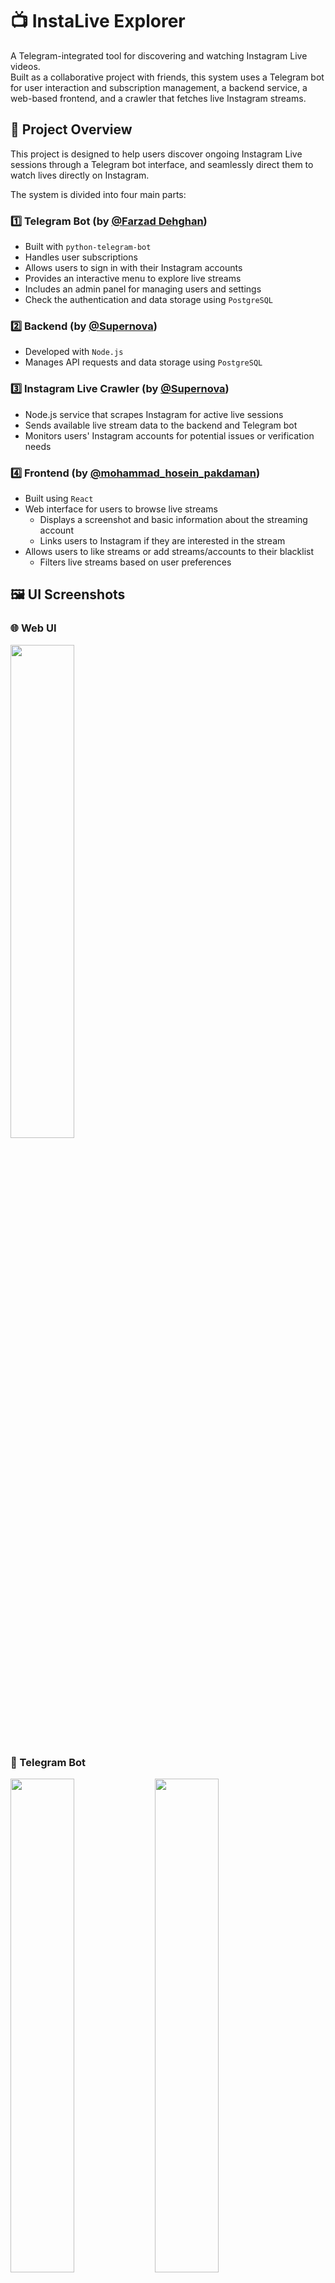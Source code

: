 # 📺 InstaLive Explorer

A Telegram-integrated tool for discovering and watching Instagram Live videos.  
Built as a collaborative project with friends, this system uses a Telegram bot for user interaction and subscription management, a backend service, a web-based frontend, and a crawler that fetches live Instagram streams.

## 📌 Project Overview

This project is designed to help users discover ongoing Instagram Live sessions through a Telegram bot interface, and seamlessly direct them to watch lives directly on Instagram.

The system is divided into four main parts:

### 1️⃣ Telegram Bot (by [@Farzad Dehghan](https://github.com/farzaddm))

- Built with `python-telegram-bot`
- Handles user subscriptions
- Allows users to sign in with their Instagram accounts
- Provides an interactive menu to explore live streams
- Includes an admin panel for managing users and settings
- Check the authentication and data storage using `PostgreSQL`

### 2️⃣ Backend (by [@Supernova](https://github.com/supernova-Z313))

- Developed with `Node.js`
- Manages API requests and data storage using `PostgreSQL`

### 3️⃣ Instagram Live Crawler (by [@Supernova](https://github.com/supernova-Z313))

- Node.js service that scrapes Instagram for active live sessions
- Sends available live stream data to the backend and Telegram bot
- Monitors users' Instagram accounts for potential issues or verification needs

### 4️⃣ Frontend (by [@mohammad_hosein_pakdaman](https://github.com/mohammadhosein-p))

- Built using `React`
- Web interface for users to browse live streams
  - Displays a screenshot and basic information about the streaming account
  - Links users to Instagram if they are interested in the stream
- Allows users to like streams or add streams/accounts to their blacklist
  - Filters live streams based on user preferences

## 🖼️ UI Screenshots

### 🌐 Web UI  
<p float="left">
  <img src="pictures/front/mobile.jpg" width="45%" />
</p>

### 💬 Telegram Bot  
<p float="left">
  <img src="pictures/bot/1.jpg" width="45%" />
  <img src="pictures/bot/2.png" width="45%" />
</p>

## 📦 Technologies Used

- Python (python-telegram-bot)
- Node.js
- React
- PostgreSQL

## 🚀 Installation

1. **Clone the repository**

   ```bash
   git clone git remote add origin https://github.com/farzaddm/Instalive_Explorer.git
   cd instalive-explorer
   ```

2. **Setup environment variables**

   - Create a `.env` file in the `/bot` for the Telegram bot with:
     ```
     TELEGRAM_TOKEN=your-telegram-bot-token
     ADMIN_USERNAME=your_admin_username
     ADMIN_PASSWORD=your_admin_password
     ADMIN_PV=your_admin_telegram_id
     FRONTEND_URL=your_frontend_link
     JWT_SECRET=your_jwt_secret
     DATABASE_URL=your_postgres_url
     ```

   - Create a `.env` file in the `/backend` ans `/scrawler` with:
     ```
     JWT_SECRET=your_jwt_secret
     DATABASE_URL=your_postgres_url
     ```

3. **Install dependencies for each part**

   - Navigate into each folder (`/bot`, `/backend`, `/crawler`, `/frontend`) and follow respective `README` or installation instructions inside those directories.

4. **Run the services**

   - Start the Telegram bot:
     ```bash
     cd bot
     python3 bot.py
     ```
   - Start the Backend service:

     ```bash
     cd backend
     npm install
     npm start
     ```

   - Start the Instagram Live Crawler:

     ```bash
     cd crawler
     npm install
     npm start
     ```

   - Start the Frontend application:
     ```bash
     cd frontend
     npm install
     npm run dev
     ```
     ⚠️ In real-world deployment, you should probably not run this with npm run dev on a laptop while sipping coffee ☕. Use proper DevOps magic—like configuring Nginx or Apache, using PM2 or Docker, and setting up CI/CD pipelines for extra coolness 😎.

## 🗃️ Database Schema
Here’s the simplified structure of the main tables used:

![Bot Desktop](pictures/db/instalive_tables_schema.png)
You can find the sql code for creating tables in `sql/create_tables.sql`.


## 👥 Contributors

- [@Farzad Dehghan](https://github.com/farzaddm) – Telegram Bot Developer
- [@Supernova](https://github.com/supernova-Z313) – Backend & Crawler Developer
- [@mohammad_hosein_pakdaman](https://github.com/mohammadhosein-p) – Frontend Developer

## 📄 Note

This project was originally built as a commercial project. Due to unforeseen issues with the client, it’s now open as a personal showcase and portfolio piece.

